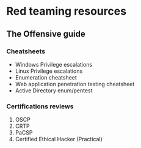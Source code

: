 # Red teaming resources
## The Offensive guide

### Cheatsheets
- Windows Privilege escalations
- Linux Privilege escalations
- Enumeration cheatsheet
- Web application penetration testing cheatsheet
- Active Directory enum/pentest

### Certifications reviews
1. OSCP
2. CRTP
3. PaCSP
4. Certified Ethical Hacker (Practical)
